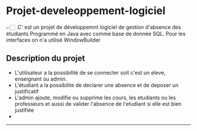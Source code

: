 # Projet-develeoppement-logiciel

 👉🏻 .C' est un projet de développemnt logiciel de gestion d'absence des étudiants
 Programmé en Java avec comme base de donnée SQL.
 Pour les interfaces on n'a utilisé WindowBuilder
                   



## Description du projet 
 
- L'utilisateur a la possibilité de se connecter soit c'est un eleve, enseignant ou admin.
- L'étudiant a la possibilite de declarer une absence et de deposer un justificatif
- L'admin ajoute, modifie ou supprime les cours, les etudiants ou les professeurs et aussi de valider l'absence de l'etudiant si elle  est bien justifiée
- 

---

